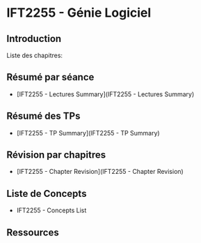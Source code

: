 # IFT2255 - Génie Logiciel

## Introduction

Liste des chapitres:

## Résumé par séance

- [IFT2255 - Lectures Summary](IFT2255 - Lectures Summary)

## Résumé des TPs

- [IFT2255 - TP Summary](IFT2255 - TP Summary)

## Révision par chapitres

- [IFT2255 - Chapter Revision](IFT2255 - Chapter Revision)

## Liste de Concepts

- IFT2255 - Concepts List

## Ressources
